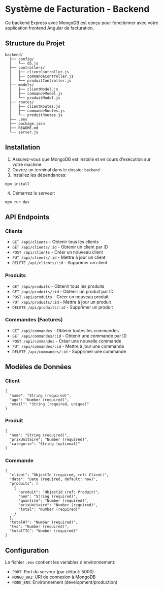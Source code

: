 # Système de Facturation - Backend

Ce backend Express avec MongoDB est conçu pour fonctionner avec votre application frontend Angular de facturation.

## Structure du Projet

```
backend/
  ├── config/
  │   └── db.js
  ├── controllers/
  │   ├── clientController.js
  │   ├── commandeController.js
  │   └── produitController.js
  ├── models/
  │   ├── clientModel.js
  │   ├── commandeModel.js
  │   └── produitModel.js
  ├── routes/
  │   ├── clientRoutes.js
  │   ├── commandeRoutes.js
  │   └── produitRoutes.js
  ├── .env
  ├── package.json
  ├── README.md
  └── server.js
```

## Installation

1. Assurez-vous que MongoDB est installé et en cours d'exécution sur votre machine
2. Ouvrez un terminal dans le dossier `backend`
3. Installez les dépendances:

```
npm install
```

4. Démarrez le serveur:

```
npm run dev
```

## API Endpoints

### Clients
- `GET /api/clients` - Obtenir tous les clients
- `GET /api/clients/:id` - Obtenir un client par ID
- `POST /api/clients` - Créer un nouveau client
- `PUT /api/clients/:id` - Mettre à jour un client
- `DELETE /api/clients/:id` - Supprimer un client

### Produits
- `GET /api/produits` - Obtenir tous les produits
- `GET /api/produits/:id` - Obtenir un produit par ID
- `POST /api/produits` - Créer un nouveau produit
- `PUT /api/produits/:id` - Mettre à jour un produit
- `DELETE /api/produits/:id` - Supprimer un produit

### Commandes (Factures)
- `GET /api/commandes` - Obtenir toutes les commandes
- `GET /api/commandes/:id` - Obtenir une commande par ID
- `POST /api/commandes` - Créer une nouvelle commande
- `PUT /api/commandes/:id` - Mettre à jour une commande
- `DELETE /api/commandes/:id` - Supprimer une commande

## Modèles de Données

### Client
```
{
  "name": "String (required)",
  "age": "Number (required)",
  "email": "String (required, unique)"
}
```

### Produit
```
{
  "nom": "String (required)",
  "prixUnitaire": "Number (required)",
  "categorie": "String (optional)"
}
```

### Commande
```
{
  "client": "ObjectId (required, ref: Client)",
  "date": "Date (required, default: now)",
  "produits": [
    {
      "produit": "ObjectId (ref: Produit)",
      "nom": "String (required)",
      "quantite": "Number (required)",
      "prixUnitaire": "Number (required)",
      "total": "Number (required)"
    }
  ],
  "totalHT": "Number (required)",
  "tva": "Number (required)",
  "totalTTC": "Number (required)"
}
```

## Configuration

Le fichier `.env` contient les variables d'environnement:

- `PORT`: Port du serveur (par défaut: 5000)
- `MONGO_URI`: URI de connexion à MongoDB
- `NODE_ENV`: Environnement (development/production)
